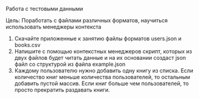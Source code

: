Работа с тестовыми данными

Цель: Поработать с файлами различных форматов, научиться использовать менеджеры контекста
1. Скачайте приложенные к занятию файлы форматов users.json и books.csv
2. Напишите с помощью контекстных менеджеров скрипт, которых из двух файлов будет читать данные и на их основании создаст json файл со структурой из файла example.json
3. Каждому пользователю нужно добавить одну книгу из списка. Если количество книг меньше количества пользователей, то остальным добавить пустой массив. Если книг больше чем пользователей, то просто прекратить раздавать книги.
